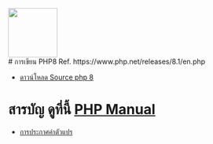 <img src="https://www.php.net/images/logos/new-php-logo.svg"  width="100">
<br/>
# การเขียน PHP8 Ref. https://www.php.net/releases/8.1/en.php

* <a href="https://downloads.php.net/~pierrick/"> ดาวน์โหลด Source php 8<a/>

# สารบัญ  ดูที่นี้ <a href="https://www.php.net/manual/en/"> PHP Manual </a>
* <a href="https://www.php.net/manual/en/language.variables.basics.php"> การประกาศค่าตัวแปร </a>  



